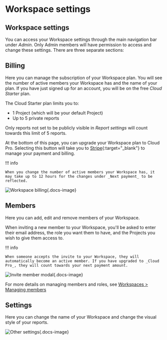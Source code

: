 # Workspace settings

## Workspace settings

You can access your Workspace settings through the main navigation bar under _Admin_. Only Admin members will have permission to access and change these settings. There are three separate sections:

## Billing

Here you can manage the subscription of your Workspace plan. You will see the number of active members your Workspace has and the name of your plan. If you have just signed up for an account, you will be on the free _Cloud Starter_ plan.

The Cloud Starter plan limits you to:

-   1 Project (which will be your default Project)
-   Up to 5 private reports

Only reports not set to be publicly visible in _Report settings_ will count towards this limit of 5 reports.

At the bottom of this page, you can upgrade your Workspace plan to Cloud Pro. Selecting this button will take you to [Stripe](https://stripe.com){:target="\_blank"} to manage your payment and billing.

!!! info

    When you change the number of active members your Workspace has, it may take up to 12 hours for the changes under _Next payment_ to be reflected.

![Workspace billing](../../../img/tutorials/billing.png){.docs-image}

## Members

Here you can add, edit and remove members of your Workspace.

When inviting a new member to your Workspace, you'll be asked to enter their email address, the role you want them to have, and the Projects you wish to give them access to.

!!! info

    When someone accepts the invite to your Workspace, they will automatically become an active member. If you have upgraded to _Cloud Pro_, they will count towards your next payment amount.

![Invite member modal](../../../img/tutorials/invite-modal.png){.docs-image}

For more details on managing members and roles, see [Workspaces > Managing members](/tutorials/datapane-cloud/workspaces/managing-members)

## Settings

Here you can change the name of your Workspace and change the visual style of your reports.

![Other settings](../../../img/tutorials/workspace-other-settings.png){.docs-image}
